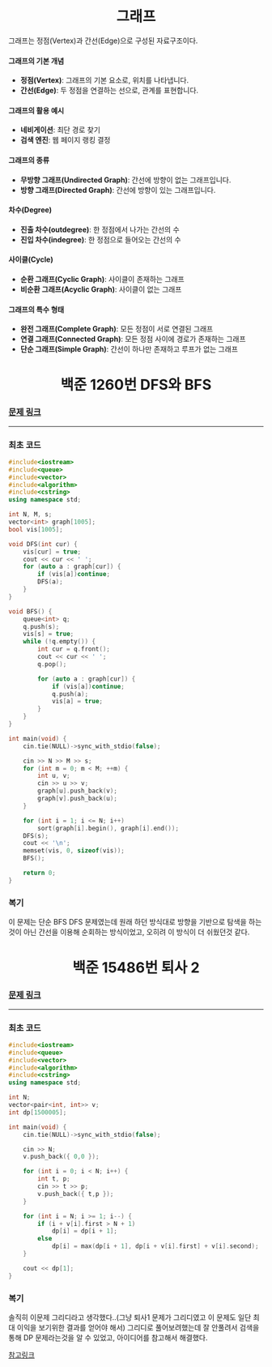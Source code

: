 <h1 align = "center"> 그래프 </h1>

그래프는 정점(Vertex)과 간선(Edge)으로 구성된 자료구조이다.

#### 그래프의 기본 개념
- **정점(Vertex)**: 그래프의 기본 요소로, 위치를 나타냅니다.
- **간선(Edge)**: 두 정점을 연결하는 선으로, 관계를 표현합니다.

#### 그래프의 활용 예시
- **네비게이션**: 최단 경로 찾기
- **검색 엔진**: 웹 페이지 랭킹 결정

#### 그래프의 종류
- **무방향 그래프(Undirected Graph)**: 간선에 방향이 없는 그래프입니다.
- **방향 그래프(Directed Graph)**: 간선에 방향이 있는 그래프입니다.

#### 차수(Degree)
- **진출 차수(outdegree)**: 한 정점에서 나가는 간선의 수
- **진입 차수(indegree)**: 한 정점으로 들어오는 간선의 수

#### 사이클(Cycle)
- **순환 그래프(Cyclic Graph)**: 사이클이 존재하는 그래프
- **비순환 그래프(Acyclic Graph)**: 사이클이 없는 그래프

#### 그래프의 특수 형태
- **완전 그래프(Complete Graph)**: 모든 정점이 서로 연결된 그래프
- **연결 그래프(Connected Graph)**: 모든 정점 사이에 경로가 존재하는 그래프
- **단순 그래프(Simple Graph)**: 간선이 하나만 존재하고 루프가 없는 그래프

<h1 align = "center">백준 1260번 DFS와 BFS</h1>

### [문제 링크](https://www.acmicpc.net/problem/1260 "DFS와 BFS")
---

### 최초 코드

```cpp
#include<iostream>
#include<queue>
#include<vector>
#include<algorithm>
#include<cstring>
using namespace std;

int N, M, s;
vector<int> graph[1005];
bool vis[1005];

void DFS(int cur) {
	vis[cur] = true;
	cout << cur << ' ';
	for (auto a : graph[cur]) {
		if (vis[a])continue;
		DFS(a);
	}
}

void BFS() {
	queue<int> q;
	q.push(s);
	vis[s] = true;
	while (!q.empty()) {
		int cur = q.front();
		cout << cur << ' ';
		q.pop();

		for (auto a : graph[cur]) {
			if (vis[a])continue;
			q.push(a);
			vis[a] = true;
		}
	}
}

int main(void) {
	cin.tie(NULL)->sync_with_stdio(false);

	cin >> N >> M >> s;
	for (int m = 0; m < M; ++m) {
		int u, v;
		cin >> u >> v;
		graph[u].push_back(v);
		graph[v].push_back(u);
	}

	for (int i = 1; i <= N; i++)
		sort(graph[i].begin(), graph[i].end());
	DFS(s);
	cout << '\n';
	memset(vis, 0, sizeof(vis));
	BFS();

	return 0;
}
```

### 복기
이 문제는 단순 BFS DFS 문제였는데 원래 하던 방식대로 방향을 기반으로 탐색을 하는것이 아닌 간선을 이용해 순회하는 방식이었고, 오히려 이 방식이 더 쉬웠던것 같다.

<h1 align = "center">백준 15486번 퇴사 2</h1>

### [문제 링크](https://www.acmicpc.net/problem/15486 "퇴사 2")
---

### 최초 코드

```cpp
#include<iostream>
#include<queue>
#include<vector>
#include<algorithm>
#include<cstring>
using namespace std;

int N;
vector<pair<int, int>> v;
int dp[1500005];

int main(void) {
    cin.tie(NULL)->sync_with_stdio(false);

    cin >> N;
    v.push_back({ 0,0 });

    for (int i = 0; i < N; i++) {
        int t, p;
        cin >> t >> p;
        v.push_back({ t,p });
    }

    for (int i = N; i >= 1; i--) {
        if (i + v[i].first > N + 1)
            dp[i] = dp[i + 1];
        else
            dp[i] = max(dp[i + 1], dp[i + v[i].first] + v[i].second);
    }

    cout << dp[1];
}

```

### 복기
솔직히 이문제 그리디라고 생각했다..(그냥 퇴사1 문제가 그리디였고 이 문제도 일단 최대 이익을 보기위한 결과를 얻어야 해서)
그리디로 풀어보려했는데 잘 안풀려서 검색을 통해 DP 문제라는것을 알 수 있었고, 아이디어를 참고해서 해결했다.

[참고링크](https://charles098.tistory.com/104)